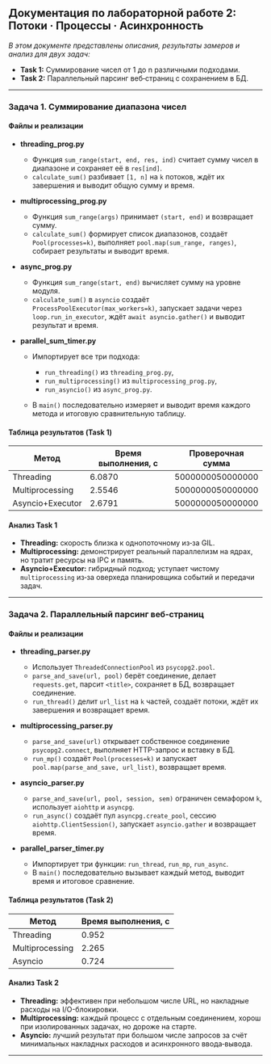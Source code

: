 ## Документация по лабораторной работе 2: Потоки · Процессы · Асинхронность

*В этом документе представлены описания, результаты замеров и анализ для двух задач:*

* **Task 1:** Суммирование чисел от 1 до n различными подходами.
* **Task 2:** Параллельный парсинг веб‑страниц с сохранением в БД.

---

### Задача 1. Суммирование диапазона чисел

#### Файлы и реализации

* **threading\_prog.py**

  * Функция `sum_range(start, end, res, ind)` считает сумму чисел в диапазоне и сохраняет её в `res[ind]`.
  * `calculate_sum()` разбивает `[1, n]` на `k` потоков, ждёт их завершения и выводит общую сумму и время.

* **multiprocessing\_prog.py**

  * Функция `sum_range(args)` принимает `(start, end)` и возвращает сумму.
  * `calculate_sum()` формирует список диапазонов, создаёт `Pool(processes=k)`, выполняет `pool.map(sum_range, ranges)`, собирает результаты и выводит время.

* **async\_prog.py**

  * Функция `sum_range(start, end)` вычисляет сумму на уровне модуля.
  * `calculate_sum()` в `asyncio` создаёт `ProcessPoolExecutor(max_workers=k)`, запускает задачи через `loop.run_in_executor`, ждёт `await asyncio.gather()` и выводит результат и время.

* **parallel\_sum\_timer.py**

  * Импортирует все три подхода:

    * `run_threading()` из `threading_prog.py`,
    * `run_multiprocessing()` из `multiprocessing_prog.py`,
    * `run_asyncio()` из `async_prog.py`.
  * В `main()` последовательно измеряет и выводит время каждого метода и итоговую сравнительную таблицу.

#### Таблица результатов (Task 1)

| Метод            | Время выполнения, с | Проверочная сумма |
| ---------------- |---------------------| ----------------- |
| Threading        | 6.0870              | 5000000050000000  |
| Multiprocessing  | 2.5546              | 5000000050000000  |
| Asyncio+Executor | 2.6791              | 5000000050000000  |


#### Анализ Task 1

* **Threading:** скорость близка к однопоточному из‑за GIL.
* **Multiprocessing:** демонстрирует реальный параллелизм на ядрах, но тратит ресурсы на IPC и память.
* **Asyncio+Executor:** гибридный подход; уступает чистому `multiprocessing` из‑за оверхеда планировщика событий и передачи задач.

---

### Задача 2. Параллельный парсинг веб‑страниц

#### Файлы и реализации

* **threading\_parser.py**

  * Использует `ThreadedConnectionPool` из `psycopg2.pool`.
  * `parse_and_save(url, pool)` берёт соединение, делает `requests.get`, парсит `<title>`, сохраняет в БД, возвращает соединение.
  * `run_thread()` делит `url_list` на `k` частей, создаёт потоки, ждёт их завершения и возвращает время.

* **multiprocessing\_parser.py**

  * `parse_and_save(url)` открывает собственное соединение `psycopg2.connect`, выполняет HTTP-запрос и вставку в БД.
  * `run_mp()` создаёт `Pool(processes=k)` и запускает `pool.map(parse_and_save, url_list)`, возвращает время.

* **asyncio\_parser.py**

  * `parse_and_save(url, pool, session, sem)` ограничен семафором `k`, использует `aiohttp` и `asyncpg`.
  * `run_async()` создаёт пул `asyncpg.create_pool`, сессию `aiohttp.ClientSession()`, запускает `asyncio.gather` и возвращает время.

* **parallel\_parser\_timer.py**

  * Импортирует три функции: `run_thread`, `run_mp`, `run_async`.
  * В `main()` последовательно вызывает каждый метод, выводит время и итоговое сравнение.

#### Таблица результатов (Task 2)

| Метод           | Время выполнения, с |
| --------------- |---------------------|
| Threading       | 0.952               |
| Multiprocessing | 2.265               |
| Asyncio         | 0.724               |

#### Анализ Task 2

* **Threading:** эффективен при небольшом числе URL, но накладные расходы на I/O-блокировки.
* **Multiprocessing:** каждый процесс с отдельным соединением, хорош при изолированных задачах, но дороже на старте.
* **Asyncio:** лучший результат при большом числе запросов за счёт минимальных накладных расходов и асинхронного ввода‑вывода.

---